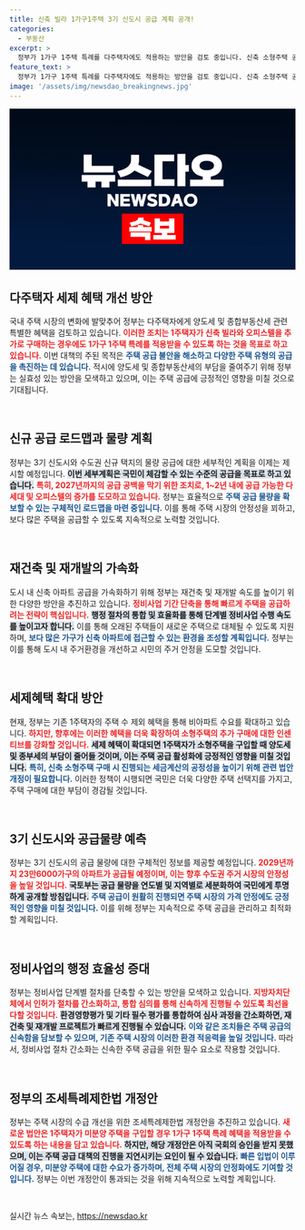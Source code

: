 ```yaml
---
title: 신축 빌라 1가구1주택 3기 신도시 공급 계획 공개!
categories:
  - 부동산
excerpt: >
  정부가 1가구 1주택 특례를 다주택자에도 적용하는 방안을 검토 중입니다. 신축 소형주택 공급을 촉진해 주택 공급 공백을 해소하고, 재개발 및 재건축 속도도 높일 예정입니다. 이번 대책은 실수요자의 세금 부담을 줄이며 공급 확대에 중점을 두고 있습니다.
feature_text: >
  정부가 1가구 1주택 특례를 다주택자에도 적용하는 방안을 검토 중입니다. 신축 소형주택 공급을 촉진해 주택 공급 공백을 해소하고, 재개발 및 재건축 속도도 높일 예정입니다. 이번 대책은 실수요자의 세금 부담을 줄이며 공급 확대에 중점을 두고 있습니다.
image: '/assets/img/newsdao_breakingnews.jpg'
---
```


<p><img src="/assets/img/newsdao_breakingnews.jpg" alt="firstkoreanews 속보" /></p>

<h2 data-ke-size="size26">다주택자 세제 혜택 개선 방안</h2>

<p data-ke-size="size16">국내 주택 시장의 변화에 발맞추어 정부는 다주택자에게 양도세 및 종합부동산세 관련 특별한 혜택을 검토하고 있습니다. <b><span style="color: #ee2323;">이러한 조치는 1주택자가 신축 빌라와 오피스텔을 추가로 구매하는 경우에도 1가구 1주택 특례를 적용받을 수 있도록 하는 것을 목표로 하고 있습니다.</span></b> 이번 대책의 주된 목적은 <b><span style="color: #1a5490;">주택 공급 불안을 해소하고 다양한 주택 유형의 공급을 촉진하는 데 있습니다.</span></b> 적시에 양도세 및 종합부동산세의 부담을 줄여주기 위해 정부는 실효성 있는 방안을 모색하고 있으며, 이는 주택 공급에 긍정적인 영향을 미칠 것으로 기대됩니다.</p>

<p data-ke-size="size16">&nbsp;</p>

<h2 data-ke-size="size26">신규 공급 로드맵과 물량 계획</h2>

<p data-ke-size="size16">정부는 3기 신도시와 수도권 신규 택지의 물량 공급에 대한 세부적인 계획을 이제는 제시할 예정입니다. <b><span style="background-color: #21538527;">이번 세부계획은 국민이 체감할 수 있는 수준의 공급을 목표로 하고 있습니다.</span></b> <b><span style="color: #ee2323;">특히, 2027년까지의 공급 공백을 막기 위한 조치로, 1~2년 내에 공급 가능한 다세대 및 오피스텔의 증가를 도모하고 있습니다.</span></b> 정부는 효율적으로 <b><span style="color: #1a5490;">주택 공급 물량을 확보할 수 있는 구체적인 로드맵을 마련 중입니다.</span></b> 이를 통해 주택 시장의 안정성을 꾀하고, 보다 많은 주택을 공급할 수 있도록 지속적으로 노력할 것입니다.</p>

<p data-ke-size="size16">&nbsp;</p>

<h2 data-ke-size="size26">재건축 및 재개발의 가속화</h2>

<p data-ke-size="size16">도시 내 신축 아파트 공급을 가속화하기 위해 정부는 재건축 및 재개발 속도를 높이기 위한 다양한 방안을 추진하고 있습니다. <b><span style="color: #ee2323;">정비사업 기간 단축을 통해 빠르게 주택을 공급하려는 전략이 핵심입니다.</span></b> <b><span style="background-color: #21538527;">행정 절차의 통합 및 효율화를 통해 단계별 정비사업 수행 속도를 높이고자 합니다.</span></b> 이를 통해 오래된 주택들이 새로운 주택으로 대체될 수 있도록 지원하며, <b><span style="color: #1a5490;">보다 많은 가구가 신축 아파트에 접근할 수 있는 환경을 조성할 계획입니다.</span></b> 정부는 이를 통해 도시 내 주거환경을 개선하고 시민의 주거 안정을 도모할 것입니다.</p>

<p data-ke-size="size16">&nbsp;</p>

<h2 data-ke-size="size26">세제혜택 확대 방안</h2>

<p data-ke-size="size16">현재, 정부는 기존 1주택자의 주택 수 제외 혜택을 통해 비아파트 수요를 확대하고 있습니다. <b><span style="color: #ee2323;">하지만, 향후에는 이러한 혜택을 더욱 확장하여 소형주택의 추가 구매에 대한 인센티브를 강화할 것입니다.</span></b> <b><span style="background-color: #21538527;">세제 혜택이 확대되면 1주택자가 소형주택을 구입할 때 양도세 및 종부세의 부담이 줄어들 것이며, 이는 주택 공급 활성화에 긍정적인 영향을 미칠 것입니다.</span></b> <b><span style="color: #1a5490;">특히, 신축 소형주택 구매 시 진행되는 세금계산의 공정성을 높이기 위해 관련 법안 개정이 필요합니다.</span></b> 이러한 정책이 시행되면 국민은 더욱 다양한 주택 선택지를 가지고, 주택 구매에 대한 부담이 경감될 것입니다.</p>

<p data-ke-size="size16">&nbsp;</p>

<h2 data-ke-size="size26">3기 신도시와 공급물량 예측</h2>

<p data-ke-size="size16">정부는 3기 신도시의 공급 물량에 대한 구체적인 정보를 제공할 예정입니다. <b><span style="color: #ee2323;">2029년까지 23만6000가구의 아파트가 공급될 예정이며, 이는 향후 수도권 주거 시장의 안정성을 높일 것입니다.</span></b> <b><span style="background-color: #21538527;">국토부는 공급 물량을 연도별 및 지역별로 세분화하여 국민에게 투명하게 공개할 방침입니다.</span></b> <b><span style="color: #1a5490;">주택 공급이 원활히 진행되면 주택 시장의 가격 안정에도 긍정적인 영향을 미칠 것입니다.</span></b> 이를 위해 정부는 지속적으로 주택 공급을 관리하고 최적화할 계획입니다.</p>

<p data-ke-size="size16">&nbsp;</p>

<h2 data-ke-size="size26">정비사업의 행정 효율성 증대</h2>

<p data-ke-size="size16">정부는 정비사업 단계별 절차를 단축할 수 있는 방안을 모색하고 있습니다. <b><span style="color: #ee2323;">지방자치단체에서 인허가 절차를 간소화하고, 통합 심의를 통해 신속하게 진행될 수 있도록 최선을 다할 것입니다.</span></b> <b><span style="background-color: #21538527;">환경영향평가 및 기타 필수 평가를 통합하여 심사 과정을 간소화하면, 재건축 및 재개발 프로젝트가 빠르게 진행될 수 있습니다.</span></b> <b><span style="color: #1a5490;">이와 같은 조치들은 주택 공급의 신속함을 담보할 수 있으며, 기존 주택 시장의 이러한 환경 적응력을 높일 것입니다.</span></b> 따라서, 정비사업 절차 간소화는 신속한 주택 공급을 위한 필수 요소로 작용할 것입니다.</p>

<p data-ke-size="size16">&nbsp;</p>

<h2 data-ke-size="size26">정부의 조세특례제한법 개정안</h2>

<p data-ke-size="size16">정부는 주택 시장의 수급 개선을 위한 조세특례제한법 개정안을 추진하고 있습니다. <b><span style="color: #ee2323;">새로운 법안은 1주택자가 미분양 주택을 구입할 경우 1가구 1주택 특례 혜택을 적용받을 수 있도록 하는 내용을 담고 있습니다.</span></b> <b><span style="background-color: #21538527;">하지만, 해당 개정안은 아직 국회의 승인을 받지 못했으며, 이는 주택 공급 대책의 진행을 지연시키는 요인이 될 수 있습니다.</span></b> <b><span style="color: #1a5490;">빠른 입법이 이루어질 경우, 미분양 주택에 대한 수요가 증가하며, 전체 주택 시장의 안정화에도 기여할 것입니다.</span></b> 정부는 이번 개정안이 통과되는 것을 위해 지속적으로 노력할 계획입니다.</p>

<p data-ke-size="size16">&nbsp;</p>
실시간 뉴스 속보는, <a href="https://newsdao.kr" rel="dofollow">https://newsdao.kr</a>


